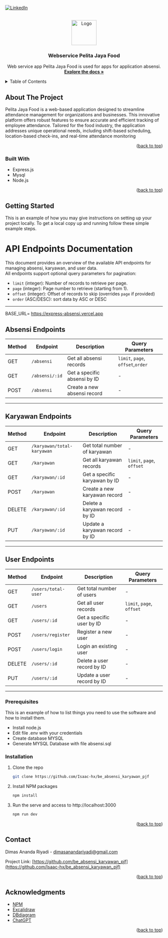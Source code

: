 <!-- Improved compatibility of back to top link: See: https://github.com/othneildrew/Best-README-Template/pull/73 -->
<a id="readme-top"></a>
<!--
*** Thanks for checking out the Best-README-Template. If you have a suggestion
*** that would make this better, please fork the repo and create a pull request
*** or simply open an issue with the tag "enhancement".
*** Don't forget to give the project a star!
*** Thanks again! Now go create something AMAZING! :D
-->



<!-- PROJECT SHIELDS -->
<!--
*** I'm using markdown "reference style" links for readability.
*** Reference links are enclosed in brackets [ ] instead of parentheses ( ).
*** See the bottom of this document for the declaration of the reference variables
*** for contributors-url, forks-url, etc. This is an optional, concise syntax you may use.
*** https://www.markdownguide.org/basic-syntax/#reference-style-links
-->

[![LinkedIn][linkedin-shield]](https://www.linkedin.com/in/dimas-ananda-riyadi/)



<!-- PROJECT LOGO -->
<br />
<div align="center">
  <a href="https://github.com/Isaac-hx/be_absensi_karyawan_pjf">
    <img src="https://www.appsheet.com:443/fsimage.png?appid=17e0bb7a-a537-420f-af51-187d6b91acd3&datasource=google&filename=DocId%3D11dr6cJPOOmbu7P7nnZss_hfLnXcI4BFP&signature=421a0cb31d0018472a0042cffc99ec6275f59a764299d7273d043f05e01d2272&tableprovider=google&userid=982101234" alt="Logo" width="80" height="80">
  </a>

<h3 align="center">Webservice Pelita Jaya Food</h3>

  <p align="center">
   Web service app Pelita Jaya Food is used for apps for application absensi.
    <br />
    <a href="https://github.com/Isaac-hx/be_absensi_karyawan_pjfe"><strong>Explore the docs »</strong></a>

  </p>
</div>



<!-- TABLE OF CONTENTS -->
<details>
  <summary>Table of Contents</summary>
  <ol>
    <li>
      <a href="#about-the-project">About The Project</a>
      <ul>
        <li><a href="#built-with">Built With</a></li>
      </ul>
    </li>
    <li>
      <a href="#getting-started">Getting Started</a>
      <ul>
        <li><a href="#prerequisites">Prerequisites</a></li>
        <li><a href="#installation">Installation</a></li>
      </ul>
    </li>
    <li><a href="#contact">Contact</a></li>
    <li><a href="#acknowledgments">Acknowledgments</a></li>
  </ol>
</details>



<!-- ABOUT THE PROJECT -->
## About The Project
Pelita Jaya Food is a web-based application designed to streamline attendance management for organizations and businesses. This innovative platform offers robust features to ensure accurate and efficient tracking of employee attendance. Tailored for the food industry, the application addresses unique operational needs, including shift-based scheduling, location-based check-ins, and real-time attendance monitoring

<p align="right">(<a href="#readme-top">back to top</a>)</p>



### Built With

* Express.js
* Mysql
* Node.js


<p align="right">(<a href="#readme-top">back to top</a>)</p>



<!-- GETTING STARTED -->
## Getting Started

This is an example of how you may give instructions on setting up your project locally.
To get a local copy up and running follow these simple example steps.

# API Endpoints Documentation

This document provides an overview of the available API endpoints for managing absensi, karyawan, and user data.  
All endpoints support optional query parameters for pagination:  

- `limit` (integer): Number of records to retrieve per page.  
- `page` (integer): Page number to retrieve (starting from 1).  
- `offset` (integer): Offset of records to skip (overrides `page` if provided)
- `order` (ASC/DESC): sort data by ASC or DESC

---
BASE_URL= https://express-absensi.vercel.app

## **Absensi Endpoints**

| Method | Endpoint         | Description                          | Query Parameters             |
|--------|------------------|--------------------------------------|------------------------------|
| GET    | `/absensi`       | Get all absensi records              | `limit`, `page`, `offset`,`order`    |
| GET    | `/absensi/:id`   | Get a specific absensi by ID         | -                            |
| POST   | `/absensi`       | Create a new absensi record          | -                            |

---

## **Karyawan Endpoints**

| Method | Endpoint             | Description                          | Query Parameters             |
|--------|----------------------|--------------------------------------|------------------------------|
| GET    | `/karyawan/total-karyawan` | Get total number of karyawan        | -                            |
| GET    | `/karyawan`          | Get all karyawan records             | `limit`, `page`, `offset`    |
| GET    | `/karyawan/:id`      | Get a specific karyawan by ID        | -                            |
| POST   | `/karyawan`          | Create a new karyawan record         | -                            |
| DELETE | `/karyawan/:id`      | Delete a karyawan record by ID       | -                            |
| PUT    | `/karyawan/:id`      | Update a karyawan record by ID       | -                            |

---

## **User Endpoints**

| Method | Endpoint             | Description                          | Query Parameters             |
|--------|----------------------|--------------------------------------|------------------------------|
| GET    | `/users/total-user`  | Get total number of users            | -                            |
| GET    | `/users`             | Get all user records                 | `limit`, `page`, `offset`    |
| GET    | `/users/:id`         | Get a specific user by ID            | -                            |
| POST   | `/users/register`    | Register a new user                  | -                            |
| POST   | `/users/login`       | Login an existing user               | -                            |
| DELETE | `/users/:id`         | Delete a user record by ID           | -                            |
| PUT    | `/users/:id`         | Update a user record by ID           | -                            |

---

### Prerequisites

This is an example of how to list things you need to use the software and how to install them.

* Install node.js 
* Edit file .env with your credentials
* Create database MYSQL
* Generate MYSQL Database with file absensi.sql



### Installation


1. Clone the repo
   ```sh
   git clone https://github.com/Isaac-hx/be_absensi_karyawan_pjf
   ```
2. Install NPM packages
   ```sh
   npm install
   ```
3. Run the serve and access to http://localhost:3000 
    ```sh
    npm run dev
    ```



<p align="right">(<a href="#readme-top">back to top</a>)</p>




<!-- CONTACT -->
## Contact

Dimas Ananda Riyadi - dimasanandariyadi@gmail.com

Project Link: [https://github.com/be_absensi_karyawan_pjf](https://github.com/Isaac-hx/be_absensi_karyawan_pjf)

<p align="right">(<a href="#readme-top">back to top</a>)</p>



<!-- ACKNOWLEDGMENTS -->
## Acknowledgments

* [NPM](http://npmjs.com/)
* [Excalidraw](https://excalidraw.com/)
* [DBdiagram](https://dbdiagram.io/)
* [ChatGPT](https://chatgpt.com/)


<p align="right">(<a href="#readme-top">back to top</a>)</p>



<!-- MARKDOWN LINKS & IMAGES -->
<!-- https://www.markdownguide.org/basic-syntax/#reference-style-links -->
[contributors-shield]: https://img.shields.io/github/contributors/github_username/repo_name.svg?style=for-the-badge
[contributors-url]: https://github.com/github_username/repo_name/graphs/contributors
[forks-shield]: https://img.shields.io/github/forks/github_username/repo_name.svg?style=for-the-badge
[forks-url]: https://github.com/github_username/repo_name/network/members
[stars-shield]: https://img.shields.io/github/stars/github_username/repo_name.svg?style=for-the-badge
[stars-url]: https://github.com/github_username/repo_name/stargazers
[issues-shield]: https://img.shields.io/github/issues/github_username/repo_name.svg?style=for-the-badge
[issues-url]: https://github.com/github_username/repo_name/issues
[license-shield]: https://img.shields.io/github/license/github_username/repo_name.svg?style=for-the-badge
[license-url]: https://github.com/github_username/repo_name/blob/master/LICENSE.txt
[linkedin-shield]: https://img.shields.io/badge/-LinkedIn-black.svg?style=for-the-badge&logo=linkedin&colorB=555
[linkedin-url]: https://linkedin.com/in/linkedin_username
[product-screenshot]: images/screenshot.png
[Next.js]: https://img.shields.io/badge/next.js-000000?style=for-the-badge&logo=nextdotjs&logoColor=white
[Next-url]: https://nextjs.org/
[React.js]: https://img.shields.io/badge/React-20232A?style=for-the-badge&logo=react&logoColor=61DAFB
[React-url]: https://reactjs.org/
[Vue.js]: https://img.shields.io/badge/Vue.js-35495E?style=for-the-badge&logo=vuedotjs&logoColor=4FC08D
[Vue-url]: https://vuejs.org/
[Angular.io]: https://img.shields.io/badge/Angular-DD0031?style=for-the-badge&logo=angular&logoColor=white
[Angular-url]: https://angular.io/
[Svelte.dev]: https://img.shields.io/badge/Svelte-4A4A55?style=for-the-badge&logo=svelte&logoColor=FF3E00
[Svelte-url]: https://svelte.dev/
[Laravel.com]: https://img.shields.io/badge/Laravel-FF2D20?style=for-the-badge&logo=laravel&logoColor=white
[Laravel-url]: https://laravel.com
[Bootstrap.com]: https://img.shields.io/badge/Bootstrap-563D7C?style=for-the-badge&logo=bootstrap&logoColor=white
[Bootstrap-url]: https://getbootstrap.com
[JQuery.com]: https://img.shields.io/badge/jQuery-0769AD?style=for-the-badge&logo=jquery&logoColor=white
[JQuery-url]: https://jquery.com 